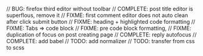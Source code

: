 // BUG: firefox third editor without toolbar
// COMPLETE: post title editor is superflous, remove it
// FIXME: first comment editor does not auto clean after click submit button
// FIXME: heading + highlighted code formatting
// FIXME: Tabs => code block
// FIXME: pre code block formatting, 
// FIXME: duplication of focus on post creating page
// COMPLETE: reply autofocus
// COMPLETE: add babel
// TODO: add normalizer
// TODO: transfer from css to scss